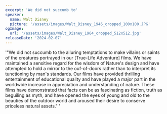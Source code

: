 ```yaml
---
excerpt: 'We did not succumb to'
speaker:
  name: Walt Disney
  picture: '/assets/images/Walt_Disney_1946_cropped_100x100.JPG'
ogImage:
  url: '/assets/images/Walt_Disney_1964_cropped_512x512.jpg'
releaseDate: '2024-02-07'
---
```


'"We did not succumb to the alluring temptations to make villains or saints of the creatures portrayed in our [True-Life Adventure] films. We have maintained a sensitive regard for the wisdom of Nature's design and have attempted to hold a mirror to the ouf-of-doors rather than to interpret its tunctioning by man's standards. Our films have provided thrilling entertainment of educational quality and have played a major part in the worldwide increase in appreciation and understanding of nature. These films have demonstrated that facts can be as fascinating as fiction, truth as beguiling as myth, and have opened the eyes of young and old to the beauties of the outdoor world and aroused their desire to conserve priceless natural assets."'
